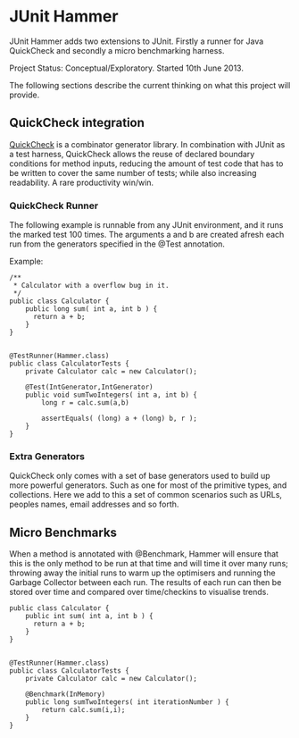 # JUnit Hammer

JUnit Hammer adds two extensions to JUnit.  Firstly a runner for Java QuickCheck
and secondly a micro benchmarking harness.


Project Status:  Conceptual/Exploratory.  Started 10th June 2013.

The following sections describe the current thinking on what this project will
provide.


## QuickCheck integration

[QuickCheck](https://java.net/projects/quickcheck/pages/Home) is a combinator generator
library.  In combination with JUnit as a test harness, QuickCheck allows the
reuse of declared boundary conditions for method inputs, reducing the amount of
test code that has to be written to cover the same number of tests; while also increasing
readability.  A rare productivity win/win.


### QuickCheck Runner

The following example is runnable from any JUnit environment, and it runs the
marked test 100 times.  The arguments a and b are created afresh each run from
the generators specified in the @Test annotation.

Example:

    /**
     * Calculator with a overflow bug in it.
     */
    public class Calculator {
        public long sum( int a, int b ) {
          return a + b;
        }
    }


    @TestRunner(Hammer.class)
    public class CalculatorTests {
        private Calculator calc = new Calculator();

        @Test(IntGenerator,IntGenerator)
        public void sumTwoIntegers( int a, int b) {
            long r = calc.sum(a,b)

            assertEquals( (long) a + (long) b, r );
        }
    }


### Extra Generators

QuickCheck only comes with a set of base generators used to build up more powerful
generators.  Such as one for most of the primitive types, and collections.  Here
we add to this a set of common scenarios such as URLs, peoples names, email addresses
and so forth.



## Micro Benchmarks

When a method is annotated with @Benchmark, Hammer will ensure that this is the
only method to be run at that time and will time it over many runs; throwing
away the initial runs to warm up the optimisers and running the Garbage Collector
between each run.  The results of each run can then be stored over time and
compared over time/checkins to visualise trends.


    public class Calculator {
        public int sum( int a, int b ) {
          return a + b;
        }
    }


    @TestRunner(Hammer.class)
    public class CalculatorTests {
        private Calculator calc = new Calculator();

        @Benchmark(InMemory)
        public long sumTwoIntegers( int iterationNumber ) {
            return calc.sum(i,i);
        }
    }

